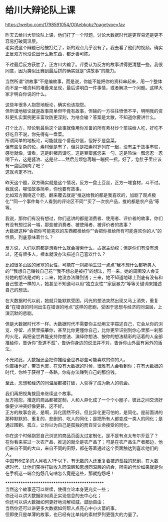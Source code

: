# 给川大辩论队上课

https://weibo.com/1798591054/OfAebkobz?pagetype=fav

昨天去给川大辩论队上课，他们打了一个辩题，讨论大数据时代是更容易还是更不容易打破同温层。  
老实说这个辩题已经被打烂了，新的观点几乎没有了。我去看了他们的视频，确实正反双方也没说出什么新东西，都乏善可陈。  
  
不过最后反方获胜了，正方川大输了。评委认为反方的故事讲得更清楚一些。我很同意，因为类似比赛到最后拼的确实就是“讲故事”的能力。  
  
当然所谓“讲故事”不是编故事，而是说，你能不能把你的资料串起来，用一个整体而不是一堆资料的堆叠来呈现，最后讲明白一件事情，或者解决一个问题。这样大家才明白你说的什么。  
  
这些年很多人抱怨地板论，确实也该抱怨。  
但所谓地板论就是故事简单但毕竟有故事，但输的一方往往愤愤不平，明明我的资料更扎实案例更丰富攻防更深刻，为啥会输？答案是太散，不知道你要讲什么。  
  
打个比方，辩论到最后这个故事就像用你准备的所有素材炒个菜端给人吃，好吃不好吃且不说，你先得有一盘菜。  
所谓简单的地板论，可能就是个番茄炒蛋，但好歹是盘菜。  
但有些复杂的论，素材倒是有了，但只是把素材罗列在一起，没有主干故事串联，感觉就像，请看，这是鲜猪肉请吃，这是豆瓣酱您来一勺，这是热油一瓢您忍一忍喝下去，这是酱油、这是盐……然后劳烦您再蹦一蹦摇一摇，好了，您肚子里应该有一盘回锅肉了吧？  
这就肯定不行。  
  
昨天这个题，双方确实就是这个情况，反方一盘土豆丝，正方一堆食材，斗不过。  
我就说，哪怕故事简单，你也要有故事。  
比如双方围绕这个题，翻来覆去就是“推送给我的都是我喜欢的，加剧了观点极化”“同一个事件每个人看到的评论区不同””买了一次农产品，推的都是农产品“等等。  
  
我说，那你们有没有想过，你们这讲的都是消费者、使用者、评价者的故事，你们有没有想过另一端，那些被消费者、被使用者、被评价者的故事？  
大数据这种“会把你可能喜欢的东西都推给你”“会把你推给所有可能喜欢你的人”的性质，到底意味着什么？  
  
反方说，人们以前都是想看什么就会搜索什么，占据主动权；但是你们有没有想过，还有很多人，根本就没办法描述自己喜欢什么？  
  
比如很多山区的闭塞的女性，可能在一刹那萌生过一点点“我不想什么都听男人的”“我想自己赚钱自己花”“我不想总是被打”的想法，可一来，她的周围没人会支持她的想法是对的；二来，她没办法赚到钱；三来，她不知道地球上到底有没有和自己想法一样的人，她甚至不知道可以用“独立女性”“家庭暴力”等等关键词来描述自己的想法。  
  
在大数据时代以前，她就只能默默受困，闪光的想法突然出现又马上消失，重复着“在错误的时间出生在错误的地点”这样的悲剧，受困于思想与经济的同温层，上演沉默的悲剧。  
  
但是大数据时代不一样。大数据时代不需要你主动用文字描述自己，它会从你的浏览、停留、点赞里描摹你，甚至比你更懂你自己，比你更早识别到你心里那一刹那的火花，再把全世界能支持你想法、演绎你想法、按你的想法精彩的活着的人全部推给你，告诉你“吾道不孤”，告诉你身边的说法并不对，告诉你山外面有另外的活法。  
  
不光如此，大数据还会把你推给全世界那些可能喜欢的你的人。  
你直播也好，带货也罢，在没有大数据的时候，很难有人会看到你；在有大数据的时代，你终于获得了一条路，你有办法赚到自己的那份钱。  
  
至此，思想和经济的同温层都被打破，人获得了成为新人的机会。  
  
我们再把视角拨回来继续这个故事。  
反方抱怨，推送的商品都被定制，人和人异化成了一个个小圈子，彼此之间交流好像更少冲突好像更甚，这不好。  
正方的故事会说，是啊，异化固然不好。但比异化更可怕的，是同化。是前面讲的那种默默的、重复的、悲剧的、吃人的同化；是把所有人都变成一类人的同化；是通过围剿、孤立，让你以为自己是孤独的而自甘认命接受的同化。  
  
你在这个时候抱怨自己浏览的商品页面太过定制化，是不是有点太布尔乔亚了？  
在你看来买过一次农产品，推送的就全是农产品了；可是在农产品生产者那边，他们来自不同的大山，来自不同的田野，都在等着通过这个页面触达到喜欢他们的人。  
中国有6亿多的人月收入1千以下，有无数的人还重复着被迫孤独的悲剧，在大数据时代，让他们获得打破收入同温层和思想同温层的机会，所需的代价如果就是你在手机这一端会抱怨几句嗐怎么竟是这些，那就抱怨吧！  
  
\*\*\*\*\*\*\*\*\*\*\*\*\*\*\*\*\*\*\*\*\*\*\*\*\*\*\*\*\*\*\*\*\*\*\*\*\*\*\*\*\*\*\*\*\*  
当然这个故事还可以继续，使得立论本身更充实一些；  
你还可以讲大数据如何真正实现信息的去中心化；  
你还可以讲大数据如何更好地消解权威，鼓励自由；  
当然你还可以讲更多大数据如何帮人点亮心中小火苗的事。  
但即使只是单薄的故事，也已经有比单纯的素材罗列更强大的力量了。

